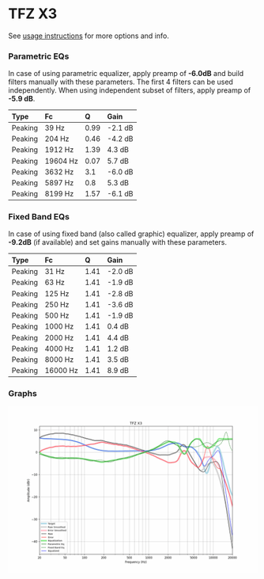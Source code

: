 # TFZ X3
See [usage instructions](https://github.com/jaakkopasanen/AutoEq#usage) for more options and info.

### Parametric EQs
In case of using parametric equalizer, apply preamp of **-6.0dB** and build filters manually
with these parameters. The first 4 filters can be used independently.
When using independent subset of filters, apply preamp of **-5.9 dB**.

| Type    | Fc       |    Q | Gain    |
|:--------|:---------|:-----|:--------|
| Peaking | 39 Hz    | 0.99 | -2.1 dB |
| Peaking | 204 Hz   | 0.46 | -4.2 dB |
| Peaking | 1912 Hz  | 1.39 | 4.3 dB  |
| Peaking | 19604 Hz | 0.07 | 5.7 dB  |
| Peaking | 3632 Hz  | 3.1  | -6.0 dB |
| Peaking | 5897 Hz  | 0.8  | 5.3 dB  |
| Peaking | 8199 Hz  | 1.57 | -6.1 dB |

### Fixed Band EQs
In case of using fixed band (also called graphic) equalizer, apply preamp of **-9.2dB**
(if available) and set gains manually with these parameters.

| Type    | Fc       |    Q | Gain    |
|:--------|:---------|:-----|:--------|
| Peaking | 31 Hz    | 1.41 | -2.0 dB |
| Peaking | 63 Hz    | 1.41 | -1.9 dB |
| Peaking | 125 Hz   | 1.41 | -2.8 dB |
| Peaking | 250 Hz   | 1.41 | -3.6 dB |
| Peaking | 500 Hz   | 1.41 | -1.9 dB |
| Peaking | 1000 Hz  | 1.41 | 0.4 dB  |
| Peaking | 2000 Hz  | 1.41 | 4.4 dB  |
| Peaking | 4000 Hz  | 1.41 | 1.2 dB  |
| Peaking | 8000 Hz  | 1.41 | 3.5 dB  |
| Peaking | 16000 Hz | 1.41 | 8.9 dB  |

### Graphs
![](./TFZ%20X3.png)